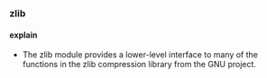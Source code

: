 ### zlib

#### explain

- The zlib module provides a lower-level interface to many of the functions in the zlib compression library from the GNU project.

